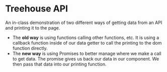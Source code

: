 # Treehouse API

An in-class demonstration of two different ways of getting data from an API and printing it to the page.

- The **old way** is using functions calling other functions, etc. It is using a callback function inside of our data getter to call the printing to the dom function directly.
- The **new way** is using Promises to better manage where we make a call to get data. The promise gives us back our data in our component. We then pass that data into our printing function.